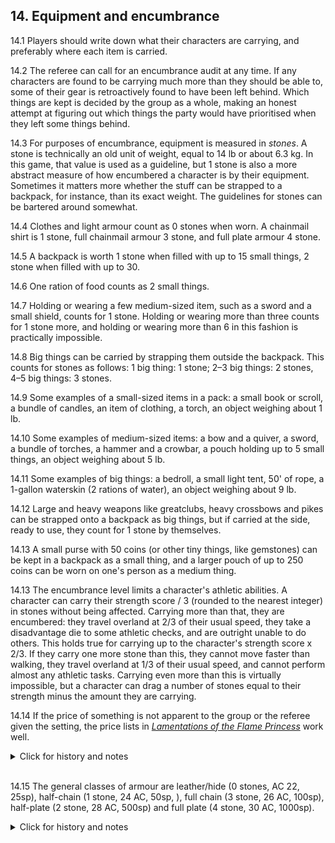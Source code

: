<h2>14. Equipment and encumbrance</h2>

14.1 Players should write down what their characters are carrying, and preferably where each item is carried.

14.2 The referee can call for an encumbrance audit at any time. If any characters are found to be carrying much more than they should be able to, some of their gear is retroactively found to have been left behind. Which things are kept is decided by the group as a whole, making an honest attempt at figuring out which things the party would have prioritised when they left some things behind.

14.3 For purposes of encumbrance, equipment is measured in _stones_. A stone is technically an old unit of weight, equal to 14 lb or about 6.3 kg. In this game, that value is used as a guideline, but 1 stone is also a more abstract measure of how encumbered a character is by their equipment. Sometimes it matters more whether the stuff can be strapped to a backpack, for instance, than its exact weight. The guidelines for stones can be bartered around somewhat.

14.4 Clothes and light armour count as 0 stones when worn. A chainmail shirt is 1 stone, full chainmail armour 3 stone, and full plate armour 4 stone.

14.5 A backpack is worth 1 stone when filled with up to 15 small things, 2 stone when filled with up to 30.

14.6 One ration of food counts as 2 small things.

14.7 Holding or wearing a few medium-sized item, such as a sword and a small shield, counts for 1 stone. Holding or wearing more than three counts for 1 stone more, and holding or wearing more than 6 in this fashion is practically impossible.

14.8 Big things can be carried by strapping them outside the backpack. This counts for stones as follows: 1 big thing: 1 stone; 2–3 big things: 2 stones, 4–5 big things: 3 stones.

14.9 Some examples of a small-sized items in a pack: a small book or scroll, a bundle of candles, an item of clothing, a torch, an object weighing about 1 lb.

14.10 Some examples of medium-sized items: a bow and a quiver, a sword, a bundle of torches, a hammer and a crowbar, a pouch holding up to 5 small things, an object weighing about 5 lb. 

14.11 Some examples of big things: a bedroll, a small light tent, 50' of rope, a 1-gallon waterskin (2 rations of water), an object weighing about 9 lb.

14.12 Large and heavy weapons like greatclubs, heavy crossbows and pikes can be strapped onto a backpack as big things, but if carried at the side, ready to use, they count for 1 stone by themselves.

14.13 A small purse with 50 coins (or other tiny things, like gemstones) can be kept in a backpack as a small thing, and a larger pouch of up to 250 coins can be worn on one's person as a medium thing.

14.13 The encumbrance level limits a character's athletic abilities. A character can carry their strength score / 3 (rounded to the nearest integer) in stones without being affected. Carrying more than that, they are encumbered: they travel overland at 2/3 of their usual speed, they take a disadvantage die to some athletic checks, and are outright unable to do others. This holds true for carrying up to the character's strength score x 2/3. If they carry one more stone than this, they cannot move faster than walking, they travel overland at 1/3 of their usual speed, and cannot perform almost any athletic tasks. Carrying even more than this is virtually impossible, but a character can drag a number of stones equal to their strength minus the amount they are carrying.

14.14 If the price of something is not apparent to the group or the referee given the setting, the price lists in _[Lamentations of the Flame Princess](https://paulgorman.org/roleplaying/dnd/misc/LotFP_Rules_and_Magic_Free_Version_without_Art.pdf)_ work well.

<details><summary markdown="span">Click for history and notes</summary>

Maastricht '18 used the LotFP price lists.
</details><br/>

14.15 The general classes of armour are leather/hide (0 stones, AC 22, 25sp), half-chain (1 stone, 24 AC, 50sp, ), full chain (3 stone, 26 AC, 100sp), half-plate (2 stone, 28 AC, 500sp) and full plate (4 stone, 30 AC, 1000sp).
<details><summary markdown="span">Click for history and notes</summary>

Prices are based on those from _[Lamentations of the Flame Princess](https://paulgorman.org/roleplaying/dnd/misc/LotFP_Rules_and_Magic_Free_Version_without_Art.pdf)_. In Maastricht '18 we had the encumbrance values of full chain and half-plate switched around, but some players remarked that while chainmail is effectively carried on one's shoulders, plate mail is strapped on in a way that distributes the load.
</details><br/>
